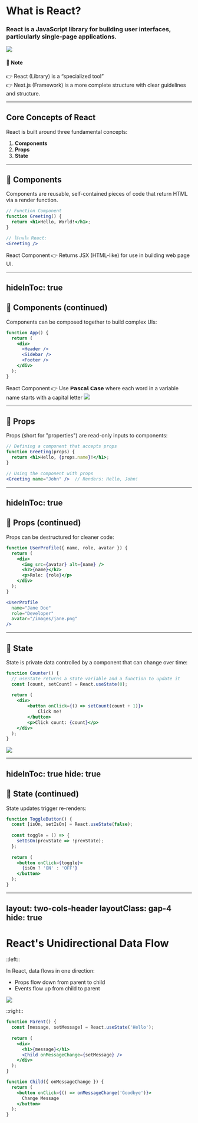 # What is React?

### React is a JavaScript library for building user interfaces, particularly single-page applications.

<img src="/assets/react-js-ani.gif" class="mt-10 w-[75%] mx-auto w-100" />

#### 📝 Note
👉 React (Library) is a “specialized tool”<br>
👉 Next.js (Framework) is a more complete structure with clear guidelines and structure.



<!--
React เป็น library สำหรับสร้าง UI – เราใช้มันเพื่อสร้างส่วนต่างๆ ของหน้าจอ เช่น ปุ่มหรือฟอร์ม แต่เราต้องเลือกและจัดการเครื่องมืออื่นๆ เอง
Next.js เป็น framework ที่สร้างบน React – มันให้โครงสร้างที่ครบเครื่องมากกว่า ทั้ง routing, data fetching, SEO และการจัดการเซิร์ฟเวอร์
Key Message:
React (Library) คือ “เครื่องมือเฉพาะด้าน”
Next.js (Framework) คือ “กรอบงานครบชุด” ที่มีแนวทางและโครงสร้างชัดเจน
-->

---

## Core Concepts of React

React is built around three fundamental concepts:

1. **Components**
2. **Props**
3. **State**

---

## 🧩 Components

Components are reusable, self-contained pieces of code that return HTML via a render function.

```jsx
// Function Component
function Greeting() {
  return <h1>Hello, World!</h1>;
}

// ใช้งานใน React:
<Greeting />

```

React Component 👉 Returns JSX (HTML-like) for use in building web page UI.

<!--
เหมือน “บล็อก” ที่ใช้สร้างหน้าเว็บ เช่น ปุ่ม การ์ด หรือแบบฟอร์ม
เขียนครั้งเดียว ใช้ซ้ำได้หลายที่ ช่วยให้โค้ดเป็นระเบียบและจัดการง่าย

ตัวอย่าง: ปุ่ม “เพิ่มลงรถเข็น” ที่ใช้ได้ทั้งหน้าแรกและหน้ารายละเอียดสินค้า
-->

---
hideInToc: true
---

## 🧩 Components (continued)

Components can be composed together to build complex UIs:

```jsx
function App() {
  return (
    <div>
      <Header />
      <Sidebar />
      <Footer />
    </div>
  );
}
```

React Component 👉 Use 𝗣𝗮𝘀𝗰𝗮𝗹 𝗖𝗮𝘀𝗲 where each word in a variable name starts with a capital letter
<img src="/assets/naming-Coventions.webp" class="mt-3 mx-auto w-100" />
<!--
Pascal case สำหรับ components
-->

---

## 🎁 Props 

Props (short for "properties") are read-only inputs to components:

```jsx
// Defining a component that accepts props
function Greeting(props) {
  return <h1>Hello, {props.name}!</h1>;
}

// Using the component with props
<Greeting name="John" />  // Renders: Hello, John!
```

<!--
Props ทำหน้าที่เหมือน 'กล่องข้อมูล' ที่เราส่งไปให้ Component ลูก
Component ลูกจะ ‘อ่าน’ ข้อมูลจาก props เท่านั้น — ไม่สามารถแก้ไข props ได้
เพราะ props เป็น read-only หรือ ‘อ่านได้อย่างเดียว’ เพื่อให้ข้อมูลปลอดภัยและควบคุมง่าย”
-->

---
hideInToc: true
---

## 🎁 Props (continued)

Props can be destructured for cleaner code:

```jsx
function UserProfile({ name, role, avatar }) {
  return (
    <div>
      <img src={avatar} alt={name} />
      <h2>{name}</h2>
      <p>Role: {role}</p>
    </div>
  );
}

<UserProfile 
  name="Jane Doe" 
  role="Developer" 
  avatar="/images/jane.png" 
/>
```

---

## 🔁 State

State is private data controlled by a component that can change over time:

```jsx
function Counter() {
  // useState returns a state variable and a function to update it
  const [count, setCount] = React.useState(0);
  
  return (
    <div>
        <button onClick={() => setCount(count + 1)}>
            Click me!
        </button>
        <p>Click count: {count}</p>
    </div>
  );
}
```

<img src="/assets/react-click-counter.webp" class="w-[75%] mx-auto w-100" />


<!--
State คือ ข้อมูลภายในของ Component ที่สามารถเปลี่ยนแปลงได้เมื่อมีการโต้ตอบ เช่น คลิกปุ่ม หรือพิมพ์ข้อความ

ลองนึกว่า Component คือตัวละครในเกม
และ state คือ ค่าพลังชีวิต หรือ คะแนน — ที่เปลี่ยนได้ตลอดเวลา
ถ้ามีการเปลี่ยนแปลงค่า state → React จะ re-render หน้าจอใหม่ให้เราอัตโนมัติ”
-->

---
hideInToc: true
hide: true
---

## 🔁 State (continued)

State updates trigger re-renders:

```jsx
function ToggleButton() {
  const [isOn, setIsOn] = React.useState(false);
  
  const toggle = () => {
    setIsOn(prevState => !prevState);
  };
  
  return (
    <button onClick={toggle}>
      {isOn ? 'ON' : 'OFF'}
    </button>
  );
}
```
<!-- duplicate not necessary -->
---
layout: two-cols-header
layoutClass: gap-4
hide: true
---

# React's Unidirectional Data Flow

::left::

In React, data flows in one direction:
- Props flow down from parent to child
- Events flow up from child to parent

<img src="/assets/react-data-flow.jpg" class="mt-5 me-5" />

::right::

```jsx
function Parent() {
  const [message, setMessage] = React.useState('Hello');
  
  return (
    <div>
      <h1>{message}</h1>
      <Child onMessageChange={setMessage} />
    </div>
  );
}

function Child({ onMessageChange }) {
  return (
    <button onClick={() => onMessageChange('Goodbye')}>
      Change Message
    </button>
  );
}
```
